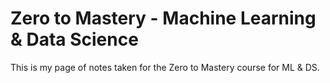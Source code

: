 # Zero to Mastery - Machine Learning & Data Science

This is my page of notes taken for the Zero to Mastery course for ML & DS.
